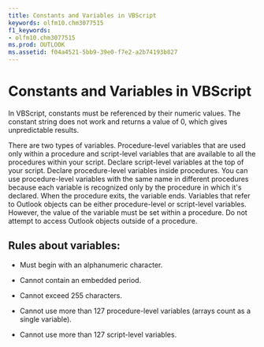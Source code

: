 ```yaml
---
title: Constants and Variables in VBScript
keywords: olfm10.chm3077515
f1_keywords:
- olfm10.chm3077515
ms.prod: OUTLOOK
ms.assetid: f04a4521-5bb9-39e0-f7e2-a2b74193b827
---
```



# Constants and Variables in VBScript

In VBScript, constants must be referenced by their numeric values. The constant string does not work and returns a value of 0, which gives unpredictable results.

There are two types of variables. Procedure-level variables that are used only within a procedure and script-level variables that are available to all the procedures within your script. Declare script-level variables at the top of your script. Declare procedure-level variables inside procedures. You can use procedure-level variables with the same name in different procedures because each variable is recognized only by the procedure in which it's declared. When the procedure exits, the variable ends. Variables that refer to Outlook objects can be either procedure-level or script-level variables. However, the value of the variable must be set within a procedure. Do not attempt to access Outlook objects outside of a procedure.

## Rules about variables:


- Must begin with an alphanumeric character.
    
- Cannot contain an embedded period.
    
- Cannot exceed 255 characters.
    
- Cannot use more than 127 procedure-level variables (arrays count as a single variable).
    
- Cannot use more than 127 script-level variables.
    

